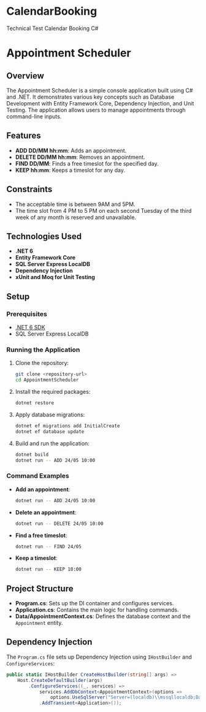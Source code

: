 # CalendarBooking
Technical Test Calendar Booking C#

# Appointment Scheduler

## Overview

The Appointment Scheduler is a simple console application built using C# and .NET. It demonstrates various key concepts such as Database Development with Entity Framework Core, Dependency Injection, and Unit Testing. The application allows users to manage appointments through command-line inputs.

## Features

- **ADD DD/MM hh:mm**: Adds an appointment.
- **DELETE DD/MM hh:mm**: Removes an appointment.
- **FIND DD/MM**: Finds a free timeslot for the specified day.
- **KEEP hh:mm**: Keeps a timeslot for any day.

## Constraints

- The acceptable time is between 9AM and 5PM.
- The time slot from 4 PM to 5 PM on each second Tuesday of the third week of any month is reserved and unavailable.

## Technologies Used

- **.NET 6**
- **Entity Framework Core**
- **SQL Server Express LocalDB**
- **Dependency Injection**
- **xUnit and Moq for Unit Testing**

## Setup

### Prerequisites

- [.NET 6 SDK](https://dotnet.microsoft.com/download)
- SQL Server Express LocalDB

### Running the Application

1. Clone the repository:

    ```bash
    git clone <repository-url>
    cd AppointmentScheduler
    ```

2. Install the required packages:

    ```bash
    dotnet restore
    ```

3. Apply database migrations:

    ```bash
    dotnet ef migrations add InitialCreate
    dotnet ef database update
    ```

4. Build and run the application:

    ```bash
    dotnet build
    dotnet run -- ADD 24/05 10:00
    ```

### Command Examples

- **Add an appointment**:
    ```bash
    dotnet run -- ADD 24/05 10:00
    ```

- **Delete an appointment**:
    ```bash
    dotnet run -- DELETE 24/05 10:00
    ```

- **Find a free timeslot**:
    ```bash
    dotnet run -- FIND 24/05
    ```

- **Keep a timeslot**:
    ```bash
    dotnet run -- KEEP 10:00
    ```

## Project Structure

- **Program.cs**: Sets up the DI container and configures services.
- **Application.cs**: Contains the main logic for handling commands.
- **Data/AppointmentContext.cs**: Defines the database context and the `Appointment` entity.

## Dependency Injection

The `Program.cs` file sets up Dependency Injection using `IHostBuilder` and `ConfigureServices`:

```csharp
public static IHostBuilder CreateHostBuilder(string[] args) =>
    Host.CreateDefaultBuilder(args)
        .ConfigureServices((_, services) =>
            services.AddDbContext<AppointmentContext>(options =>
                options.UseSqlServer("Server=(localdb)\\mssqllocaldb;Database=AppointmentSchedulerDB;Trusted_Connection=True;"))
            .AddTransient<Application>());

